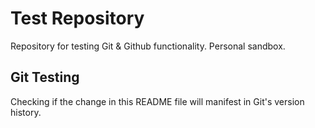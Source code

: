 # Test Repository

Repository for testing Git & Github functionality. Personal sandbox. 

## Git Testing

Checking if the change in this README file will manifest in Git's version history.